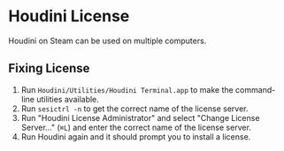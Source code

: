 # Houdini License

Houdini on Steam can be used on multiple computers.

## Fixing License

1. Run `Houdini/Utilities/Houdini Terminal.app` to make the command-line utilities available.
2. Run `sesictrl -n` to get the correct name of the license server.
3. Run "Houdini License Administrator" and select "Change License Server..." (`⌘L`) and enter the correct name of the license server.
4. Run Houdini again and it should prompt you to install a license.